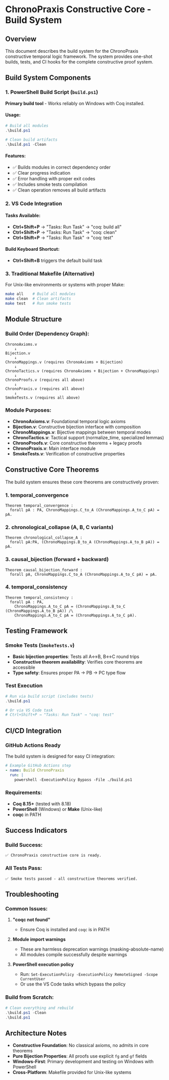 # ChronoPraxis Constructive Core - Build System

## Overview

This document describes the build system for the ChronoPraxis constructive temporal logic framework. The system provides one-shot builds, tests, and CI hooks for the complete constructive proof system.

## Build System Components

### 1. PowerShell Build Script (`build.ps1`)

**Primary build tool** - Works reliably on Windows with Coq installed.

#### Usage:
```powershell
# Build all modules
.\build.ps1

# Clean build artifacts
.\build.ps1 -Clean
```

#### Features:
- ✅ Builds modules in correct dependency order
- ✅ Clear progress indication
- ✅ Error handling with proper exit codes
- ✅ Includes smoke tests compilation
- ✅ Clean operation removes all build artifacts

### 2. VS Code Integration

#### Tasks Available:
- **Ctrl+Shift+P** → "Tasks: Run Task" → "coq: build all"
- **Ctrl+Shift+P** → "Tasks: Run Task" → "coq: clean"
- **Ctrl+Shift+P** → "Tasks: Run Task" → "coq: test"

#### Build Keyboard Shortcut:
- **Ctrl+Shift+B** triggers the default build task

### 3. Traditional Makefile (Alternative)

For Unix-like environments or systems with proper Make:
```bash
make all    # Build all modules
make clean  # Clean artifacts
make test   # Run smoke tests
```

## Module Structure

### Build Order (Dependency Graph):
```
ChronoAxioms.v
    ↓
Bijection.v
    ↓
ChronoMappings.v (requires ChronoAxioms + Bijection)
    ↓
ChronoTactics.v (requires ChronoAxioms + Bijection + ChronoMappings)
    ↓
ChronoProofs.v (requires all above)
    ↓
ChronoPraxis.v (requires all above)
    ↓
SmokeTests.v (requires all above)
```

### Module Purposes:
- **ChronoAxioms.v**: Foundational temporal logic axioms
- **Bijection.v**: Constructive bijection interface with composition
- **ChronoMappings.v**: Bijective mappings between temporal modes
- **ChronoTactics.v**: Tactical support (normalize_time, specialized lemmas)
- **ChronoProofs.v**: Core constructive theorems + legacy proofs
- **ChronoPraxis.v**: Main interface module
- **SmokeTests.v**: Verification of constructive properties

## Constructive Core Theorems

The build system ensures these core theorems are constructively proven:

### 1. **temporal_convergence**
```coq
Theorem temporal_convergence :
  forall pA : PA, ChronoMappings.C_to_A (ChronoMappings.A_to_C pA) = pA.
```

### 2. **chronological_collapse** (A, B, C variants)
```coq
Theorem chronological_collapse_A :
  forall pA:PA, (ChronoMappings.B_to_A (ChronoMappings.A_to_B pA)) = pA.
```

### 3. **causal_bijection** (forward + backward)
```coq
Theorem causal_bijection_forward :
  forall pA, ChronoMappings.C_to_A (ChronoMappings.A_to_C pA) = pA.
```

### 4. **temporal_consistency**
```coq
Theorem temporal_consistency :
  forall pA : PA,
    ChronoMappings.A_to_C pA = (ChronoMappings.B_to_C (ChronoMappings.A_to_B pA)) /\
    ChronoMappings.A_to_C pA = (ChronoMappings.A_to_C pA).
```

## Testing Framework

### Smoke Tests (`SmokeTests.v`)
- **Basic bijection properties**: Tests all A↔B, B↔C round trips
- **Constructive theorem availability**: Verifies core theorems are accessible
- **Type safety**: Ensures proper PA → PB → PC type flow

### Test Execution
```powershell
# Run via build script (includes tests)
.\build.ps1

# Or via VS Code task
# Ctrl+Shift+P → "Tasks: Run Task" → "coq: test"
```

## CI/CD Integration

### GitHub Actions Ready
The build system is designed for easy CI integration:

```yaml
# Example GitHub Actions step
- name: Build ChronoPraxis
  run: |
    powershell -ExecutionPolicy Bypass -File ./build.ps1
```

### Requirements:
- **Coq 8.15+** (tested with 8.18)
- **PowerShell** (Windows) or **Make** (Unix-like)
- **coqc** in PATH

## Success Indicators

### Build Success:
```
✅ ChronoPraxis constructive core is ready.
```

### All Tests Pass:
```
✅ Smoke tests passed - all constructive theorems verified.
```

## Troubleshooting

### Common Issues:

1. **"coqc not found"**
   - Ensure Coq is installed and `coqc` is in PATH

2. **Module import warnings**
   - These are harmless deprecation warnings (masking-absolute-name)
   - All modules compile successfully despite warnings

3. **PowerShell execution policy**
   - Run: `Set-ExecutionPolicy -ExecutionPolicy RemoteSigned -Scope CurrentUser`
   - Or use the VS Code tasks which bypass the policy

### Build from Scratch:
```powershell
# Clean everything and rebuild
.\build.ps1 -Clean
.\build.ps1
```

## Architecture Notes

- **Constructive Foundation**: No classical axioms, no admits in core theorems
- **Pure Bijection Properties**: All proofs use explicit `fg` and `gf` fields
- **Windows-First**: Primary development and testing on Windows with PowerShell
- **Cross-Platform**: Makefile provided for Unix-like systems
